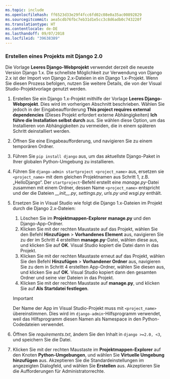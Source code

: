 ```yaml
---
ms.topic: include
ms.openlocfilehash: ff6523d33e29f4fcc6fd02c08e0a35ac00892829
ms.sourcegitcommit: aea5cdb76fbc7eb31d1e5cc3c8d6adb0c743220f
ms.translationtype: HT
ms.contentlocale: de-DE
ms.lasthandoff: 09/07/2018
ms.locfileid: "39638389"
---
```

### <a name="create-a-project-using-django-20"></a>Erstellen eines Projekts mit Django 2.0

Die Vorlage **Leeres Django-Webprojekt** verwendet derzeit die neueste Version Django 1.x. Die schnellste Möglichkeit zur Verwendung von Django 2.x ist der Import von Django 2.x-Dateien in ein Django 1.x-Projekt. Wenn Sie diesen Prozess befolgen, nutzen Sie weitere Details, die von der Visual Studio-Projektvorlage genutzt werden.

1. Erstellen Sie ein Django 1.x-Projekt mithilfe der Vorlage **Leeres Django-Webprojekt**. Dies wird im vorherigen Abschnitt beschrieben. Wählen Sie jedoch in der Eingabeaufforderung **This project requires external dependencies** (Dieses Projekt erfordert externe Abhängigkeiten) **Ich führe die Installation selbst durch** aus. Sie wählen diese Option, um das Installieren von Abhängigkeiten zu vermeiden, die in einem späteren Schritt deinstalliert werden.

1. Öffnen Sie eine Eingabeaufforderung, und navigieren Sie zu einem temporären Ordner.

1. Führen Sie `pip install django` aus, um das aktuellste Django-Paket in Ihrer globalen Python-Umgebung zu installieren.

1. Führen Sie `django-admin startproject <project_name>` aus, ersetzen sie `<project_name>` mit dem gleichen Projektnamen aus Schritt 1, z.B. „HelloDjango“. Der `startproject`-Befehl erstellt eine *manage.py*-Datei zusammen mit einem Ordner, dessen Name `<project_name>` entspricht und der die Dateien *\_\_init\_\_.py*, *settings.py*, *urls.py* und *wsgi.py* enthält.

1. Ersetzen Sie in Visual Studio wie folgt die Django 1.x-Dateien im Projekt durch die Django 2.x-Dateien:

    1. Löschen Sie im **Projektmappen-Explorer** **manage.py** und den Django-App-Ordner.
    1. Klicken Sie mit der rechten Maustaste auf das Projekt, wählen Sie den Befehl **Hinzufügen** > **Vorhandenes Element** aus, navigieren Sie zu der im Schritt 4 erstellten **manage.py**-Datei, wählen diese aus, und klicken Sie auf **OK**. Visual Studio kopiert die Datei dann in das Projekt.
    1. Klicken Sie mit der rechten Maustaste erneut auf das Projekt, wählen Sie den Befehl **Hinzufügen** > **Vorhandener Ordner** aus, navigieren Sie zu dem in Schritt 4 erstellten App-Ordner, wählen Sie diesen aus, und klicken Sie auf **OK**. Visual Studio kopiert dann den gesamten Ordner und seine vier Dateien in das Projekt.
    1. Klicken Sie mit der rechten Maustaste auf **manage.py**, und klicken Sie auf **Als Startdatei festlegen**.

    > [!Important]
    > Der Name der App im Visual Studio-Projekt muss mit `<project_name>` übereinstimmen. Dies wird im `django-admin`-Hilfsprogramm verwendet, weil das Hilfsprogramm diesen Namen als Namespace in den Python-Codedateien verwendet.

1. Öffnen Sie *requirements.txt*, ändern Sie den Inhalt in `django >=2.0, <3`, und speichern Sie die Datei.

1. Klicken Sie mit der rechten Maustaste im **Projektmappen-Explorer** auf den Knoten **Python-Umgebungen**, und wählen Sie **Virtuelle Umgebung hinzufügen** aus. Akzeptieren Sie die Standardeinstellungen im angezeigten Dialogfeld, und wählen Sie **Erstellen** aus. Akzeptieren Sie die Aufforderungen für Administratorrechte.